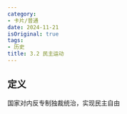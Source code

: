 ```yaml
---
category:
- 卡片/普通
date: 2024-11-21
isOriginal: true
tags:
- 历史
title: 3.2 民主运动
---
```

## 定义
国家对内反专制独裁统治，实现民主自由